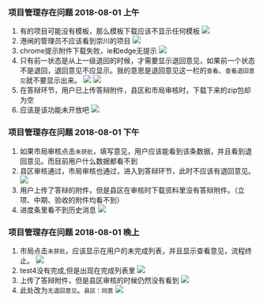 ### 项目管理存在问题 2018-08-01 上午
1. 有的项目可能没有模板，那么模板下载应该不显示任何模板
![](https://gzh-1256606673.cos.ap-shanghai.myqcloud.com/2018-08-01_10-04-41.gif)
2. 港闸的管理员不应该看到崇川的项目
![](https://gzh-1256606673.cos.ap-shanghai.myqcloud.com/2018-08-01_10-20-31.jpg)
3. chrome提示附件下载失败，ie和edge无提示
![](https://gzh-1256606673.cos.ap-shanghai.myqcloud.com/2018-08-01_10-24-30.gif)
4. 只有前一状态是从上一级退回的时候，才需要显示退回意见，如果前一个状态不是退回，退回意见不应显示。我的意思是退回意见这一栏的`查看`、`查看退回意见`就不要显示出来。
![](https://gzh-1256606673.cos.ap-shanghai.myqcloud.com/ApplicationFrameHost_2018-08-01_10-26-52.jpg)
![](https://gzh-1256606673.cos.ap-shanghai.myqcloud.com/2018-08-01_10-36-18.jpg)
5. 在答辩环节，用户已上传答辩附件，县区和市局审核时，下载下来的zip包却为空
6. 应该是该功能未开放吧
![](https://gzh-1256606673.cos.ap-shanghai.myqcloud.com/chrome_2018-08-01_10-41-01.jpg)

### 项目管理存在问题 2018-08-01 下午
1. 如果市局审核点击`未获批`，填写意见，用户应该能看到该条数据，并且看到退回意见。而目前用户什么数据都看不到
2. 县区审核通过，市局审核也通过，进入到答辩环节，此时不应该有退回意见。
![](https://gzh-1256606673.cos.ap-shanghai.myqcloud.com/2018-08-01_15-16-17.jpg)
3. 用户上传了答辩的附件，但是县区在审核时下载资料里没有答辩附件。（立项、中期、验收的附件均看不到）
4. 进度条里看不到历史消息
![](https://gzh-1256606673.cos.ap-shanghai.myqcloud.com/ApplicationFrameHost_2018-08-01_15-26-05.jpg)

### 项目管理存在问题 2018-08-01 晚上
1. 市局点击`未获批`，应该显示在用户的未完成列表，并且显示查看意见，流程终止。
![](https://gzh-1256606673.cos.ap-shanghai.myqcloud.com/chrome_2018-08-01_22-33-03.jpg)
2. test4没有完成,但是出现在完成列表里
![](https://gzh-1256606673.cos.ap-shanghai.myqcloud.com/2018-08-01_23-13-06.gif)
3. 上传了答辩附件，但是县区审核的时候仍然没有看到
![](https://gzh-1256606673.cos.ap-shanghai.myqcloud.com/2018-08-01_23-16-01.gif)
4. 此处改为`无退回意见`。`县区：同意`
![](https://gzh-1256606673.cos.ap-shanghai.myqcloud.com/2018-08-01_23-18-26.jpg)

